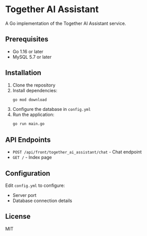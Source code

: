 # Together AI Assistant

A Go implementation of the Together AI Assistant service.

## Prerequisites

- Go 1.16 or later
- MySQL 5.7 or later

## Installation

1. Clone the repository
2. Install dependencies:
   ```bash
   go mod download
   ```
3. Configure the database in `config.yml`
4. Run the application:
   ```bash
   go run main.go
   ```

## API Endpoints

- `POST /api/front/together_ai_assistant/chat` - Chat endpoint
- `GET /` - Index page

## Configuration

Edit `config.yml` to configure:
- Server port
- Database connection details

## License

MIT 